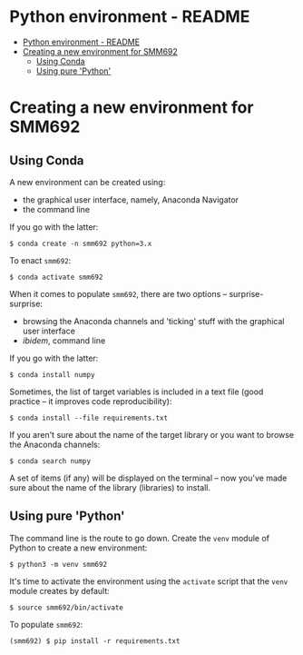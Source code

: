 # Python environment - README

<!-- TOC -->

- [Python environment - README](#python-environment---readme)
- [Creating a new environment for SMM692](#creating-a-new-environment-for-smm692)
  - [Using Conda](#using-conda)
  - [Using pure 'Python'](#using-pure-python)

<!-- /TOC -->

# Creating a new environment for SMM692

## Using Conda

A new environment can be created using:

+ the graphical user interface, namely, Anaconda Navigator
+ the command line

If you go with the latter:

```{bash}
$ conda create -n smm692 python=3.x
````

To enact `smm692`:

```{bash}
$ conda activate smm692
```

When it comes to populate `smm692`, there are two options
– surprise-surprise:

+ browsing the Anaconda channels and 'ticking' stuff with the graphical user interface
+ *ibidem*, command line

If you go with the latter:

```{bash}
$ conda install numpy
```

Sometimes, the list of target variables is included in a text file (good practice – it improves code reproducibility):

```{bash}
$ conda install --file requirements.txt
```

If you aren't sure about the name of the target library or you want to browse the Anaconda channels:

```{bash}
$ conda search numpy
```

A set of items (if any) will be displayed on the terminal – now you've made sure about the name of the library (libraries) to install.

## Using pure 'Python'

The command line is the route to go down. Create the `venv` module of Python to create a new environment:

```{bash}
$ python3 -m venv smm692
```

It's time to activate the environment using the `activate` script that the `venv` module creates by default:

```{bash}
$ source smm692/bin/activate
```

To populate `smm692`:

```{bash}
(smm692) $ pip install -r requirements.txt
```

